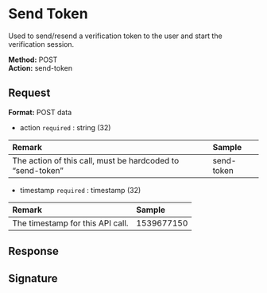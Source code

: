 # Send Token

Used to send/resend a verification token to the user and start the verification session.

**Method:** POST  
**Action:** send-token

## Request

**Format:** POST data

* action `required` : string \(32\)

| Remark | **Sample** |
| :--- | :--- |
| The action of this call, must be hardcoded to “send-token” | send-token |

* timestamp `required` : timestamp \(32\)

| Remark | **Sample** |
| :--- | :--- |
| The timestamp for this API call. | 1539677150 |

## Response

## Signature

